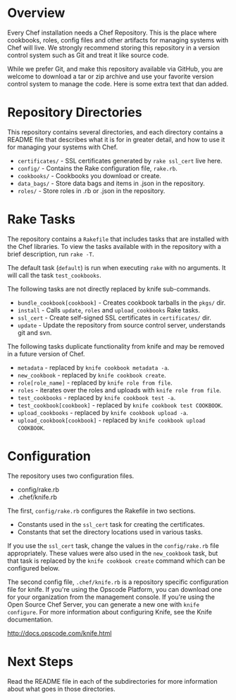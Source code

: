 Overview
========

Every Chef installation needs a Chef Repository. This is the place where cookbooks, roles, config files and other artifacts for managing systems with Chef will live. We strongly recommend storing this repository in a version control system such as Git and treat it like source code.

While we prefer Git, and make this repository available via GitHub, you are welcome to download a tar or zip archive and use your favorite version control system to manage the code. Here is some extra text that dan added.

Repository Directories
======================

This repository contains several directories, and each directory contains a README file that describes what it is for in greater detail, and how to use it for managing your systems with Chef.

* `certificates/` - SSL certificates generated by `rake ssl_cert` live here.
* `config/` - Contains the Rake configuration file, `rake.rb`.
* `cookbooks/` - Cookbooks you download or create.
* `data_bags/` - Store data bags and items in .json in the repository.
* `roles/` - Store roles in .rb or .json in the repository.

Rake Tasks
==========

The repository contains a `Rakefile` that includes tasks that are installed with the Chef libraries. To view the tasks available with in the repository with a brief description, run `rake -T`.

The default task (`default`) is run when executing `rake` with no arguments. It will call the task `test_cookbooks`.

The following tasks are not directly replaced by knife sub-commands.

* `bundle_cookbook[cookbook]` - Creates cookbook tarballs in the `pkgs/` dir.
* `install` - Calls `update`, `roles` and `upload_cookbooks` Rake tasks.
* `ssl_cert` - Create self-signed SSL certificates in `certificates/` dir.
* `update` - Update the repository from source control server, understands git and svn.

The following tasks duplicate functionality from knife and may be removed in a future version of Chef.

* `metadata` - replaced by `knife cookbook metadata -a`.
* `new_cookbook` - replaced by `knife cookbook create`.
* `role[role_name]` - replaced by `knife role from file`.
* `roles` - iterates over the roles and uploads with `knife role from file`.
* `test_cookbooks` - replaced by `knife cookbook test -a`.
* `test_cookbook[cookbook]` - replaced by `knife cookbook test COOKBOOK`.
* `upload_cookbooks` - replaced by `knife cookbook upload -a`.
* `upload_cookbook[cookbook]` - replaced by `knife cookbook upload COOKBOOK`.

Configuration
=============

The repository uses two configuration files.

* config/rake.rb
* .chef/knife.rb

The first, `config/rake.rb` configures the Rakefile in two sections.

* Constants used in the `ssl_cert` task for creating the certificates.
* Constants that set the directory locations used in various tasks.

If you use the `ssl_cert` task, change the values in the `config/rake.rb` file appropriately. These values were also used in the `new_cookbook` task, but that task is replaced by the `knife cookbook create` command which can be configured below.

The second config file, `.chef/knife.rb` is a repository specific configuration file for knife. If you're using the Opscode Platform, you can download one for your organization from the management console. If you're using the Open Source Chef Server, you can generate a new one with `knife configure`. For more information about configuring Knife, see the Knife documentation.

http://docs.opscode.com/knife.html

Next Steps
==========

Read the README file in each of the subdirectories for more information about what goes in those directories.
